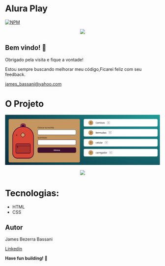 # Alura Play
[![NPM](https://img.shields.io/npm/l/react)](https://github.com/Jheimys/Electronic_battery/blob/master/LICENCE)

<p align=center>
  <image width="570" heigth="570" src='https://github.com/Jheimys/assets/blob/master/aluraPlay.gif'>
</p>

## Bem vindo! 👋

Obrigado pela visita e fique a vontade!

Estou sempre buscando melhorar meu código,Ficarei feliz com seu feedback.

james_bassani@yahoo.com

# O Projeto



![mochila](https://github.com/Jheimys/assets/blob/master/mochila.png)

<p align=center>
  <image width="270" heigth="370" src='https://github.com/Jheimys/assets/blob/master/mochila-responsiva.jpeg'>
</p>

# Tecnologias:

- HTML
- CSS

## Autor

James Bezerra Bassani

[Linkedin](https://www.linkedin.com/in/jheimys/)

**Have fun building!** 🚀
